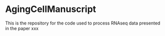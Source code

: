 # AgingCellManuscript
This is the repository for the code used to process RNAseq data presented in the paper xxx
